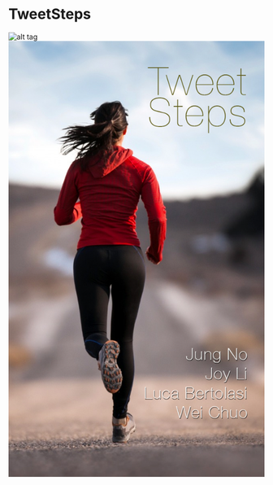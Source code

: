 # TweetSteps

![alt tag](https://raw.github.com/username/projectname/branch/path/to/img.png)
![TweetSteps](https://github.com/wcchuo/TweetSteps/blob/master/Twipper/launchscreen-portrait2.png)

